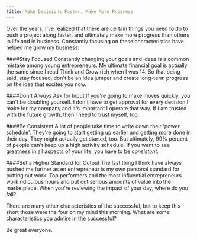 ```yaml
---
title: Make Decisions Faster, Make More Progress
---
```


Over the years, I've realized that there are certain things you need to do to push a project along faster, and ultimately make more progress than others in life and in business. Constantly focusing on these characteristics have helped me grow my business:

####Stay Focused
Constantly changing your goals and ideas is a common mistake among young entrepreneurs. My ultimate financial goal is actually the same since I read Think and Grow rich when I was 14. So that being said, stay focused, don't be an idea jumper and create long-term progress on the idea that excites you now.

####Don't *Always* Ask for Input
If you're going to make moves quickly, you can't be doubting yourself. I don't have to get approval for every decision I make for my company and it's important I operate that way. If I am trusted with the future growth, then I need to trust myself, too.

####Be Consistent
A lot of people take time to write down their 'power schedule'. They're going to start getting up earlier and getting more done in their day. They might actually get started, too. But ultimately, 99% percent of people can't keep up a high activity schedule. If you want to see greatness in all aspects of your life, you have to be *consistent*.

####Set a Higher Standard for Output
The last thing I think have always pushed me further as en entrepreneur is my own personal standard for putting out work. Top performers and the most influential entrepreneurs work ridiculous hours and put out serious amounts of value into the marketplace. When you're reviewing the impact of your day, where do you fall?

There are many other characteristics of the successful, but to keep this short those were the four on my mind this morning. What are some characteristics you admire in the successful? 

Be great everyone.
